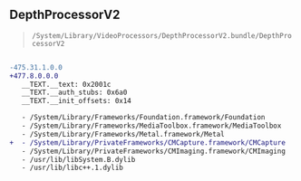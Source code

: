 ## DepthProcessorV2

> `/System/Library/VideoProcessors/DepthProcessorV2.bundle/DepthProcessorV2`

```diff

-475.31.1.0.0
+477.8.0.0.0
   __TEXT.__text: 0x2001c
   __TEXT.__auth_stubs: 0x6a0
   __TEXT.__init_offsets: 0x14

   - /System/Library/Frameworks/Foundation.framework/Foundation
   - /System/Library/Frameworks/MediaToolbox.framework/MediaToolbox
   - /System/Library/Frameworks/Metal.framework/Metal
+  - /System/Library/PrivateFrameworks/CMCapture.framework/CMCapture
   - /System/Library/PrivateFrameworks/CMImaging.framework/CMImaging
   - /usr/lib/libSystem.B.dylib
   - /usr/lib/libc++.1.dylib

```
